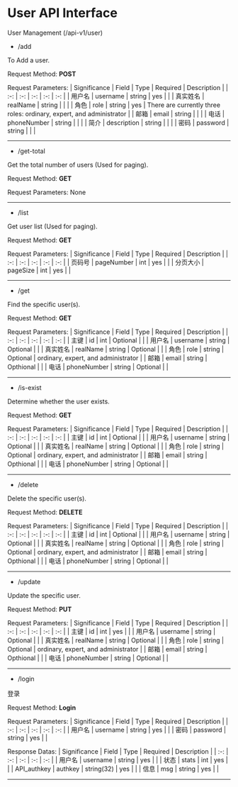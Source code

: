 # User API Interface

User Management
(/api-v1/user)

- /add

To Add a user.

Request Method: **POST**

Request Parameters:
| Significance | Field | Type | Required | Description |
| :-: | :-: | :-: | :-: | :-: |
| 用户名 | username | string | yes | |
| 真实姓名 | realName | string | | |
| 角色 | role | string | yes | There are currently three roles: ordinary, expert, and administrator |
| 邮箱 | email | string | | |
| 电话 | phoneNumber | string | | |
| 简介 | description | string | | |
| 密码 | password | string | | |

---

- /get-total

Get the total number of users (Used for paging).

Request Method: **GET**

Request Parameters:
None

---

- /list

Get user list (Used for paging).

Request Method: **GET**

Request Parameters:
| Significance | Field | Type | Required | Description |
| :-: | :-: | :-: | :-: | :-: |
| 页码号 | pageNumber | int | yes | |
| 分页大小 | pageSize | int | yes | |

---

- /get

Find the specific user(s).

Request Method: **GET**

Request Parameters:
| Significance | Field | Type | Required | Description |
| :-: | :-: | :-: | :-: | :-: |
| 主键 | id | int | Optional | |
| 用户名 | username | string | Optional | |
| 真实姓名 | realName | string | Optional | |
| 角色 | role | string | Optional | ordinary, expert, and administrator |
| 邮箱 | email | string | Opthional | |
| 电话 | phoneNumber | string | Optional | |

---

- /is-exist

Determine whether the user exists.

Request Method: **GET**

Request Parameters:
| Significance | Field | Type | Required | Description |
| :-: | :-: | :-: | :-: | :-: |
| 主键 | id | int | Optional | |
| 用户名 | username | string | Optional | |
| 真实姓名 | realName | string | Optional | |
| 角色 | role | string | Optional | ordinary, expert, and administrator |
| 邮箱 | email | string | Opthional | |
| 电话 | phoneNumber | string | Optional | |

---

- /delete

Delete the specific user(s).

Request Method: **DELETE**

Request Parameters:
| Significance | Field | Type | Required | Description |
| :-: | :-: | :-: | :-: | :-: |
| 主键 | id | int | Optional | |
| 用户名 | username | string | Optional | |
| 真实姓名 | realName | string | Optional | |
| 角色 | role | string | Optional | ordinary, expert, and administrator |
| 邮箱 | email | string | Opthional | |
| 电话 | phoneNumber | string | Optional | |

---

- /update

Update the specific user.

Request Method: **PUT**

Request Parameters:
| Significance | Field | Type | Required | Description |
| :-: | :-: | :-: | :-: | :-: |
| 主键 | id | int | yes | |
| 用户名 | username | string | Optional | |
| 真实姓名 | realName | string | Optional | |
| 角色 | role | string | Optional | ordinary, expert, and administrator |
| 邮箱 | email | string | Opthional | |
| 电话 | phoneNumber | string | Optional | |

---

- /login

登录

Request Method: **Login**

Request Parameters:
| Significance | Field | Type | Required | Description |
| :-: | :-: | :-: | :-: | :-: |
| 用户名 | username | string | yes | |
| 密码 | password | string | yes | |

Response Datas:
| Significance | Field | Type | Required | Description |
| :-: | :-: | :-: | :-: | :-: |
| 用户名 | username | string | yes | |
| 状态 | stats | int | yes | |
| API_authkey | authkey | string(32) | yes | |
| 信息 | msg | string | yes | |

---
